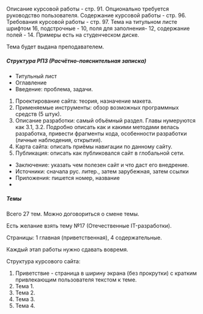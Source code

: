 Описание курсовой работы - стр. 91.
Опционально требуется руководство пользователя.
Содержание курсовой работы - стр. 96.
Требования курсовой работы - стр. 97.
Тема на титульном листе шрифтом 16, подстрочные - 10, поля для заполнения- 12, содержание полей - 14.
Примеры есть на студенческом диске.

Тема будет выдана преподавателем.

##### Структура РПЗ (Расчётно-пояснительная записка)

- Титульный лист
- Оглавление
- Введение: проблема, задачи.
1. Проектирование сайта: теория, назначение макета.
2. Применяемые инструменты: обзор возможных программных средств (5 штук).
3. Описание разработки: самый объёмный раздел. Главы нумеруются как 3.1, 3.2. Подробно описать как и какими методами велась разработка, привести фрагменты кода, особенности разработки (личные наблюдения, открытия).
4. Карта сайта: описать приёмы навигации по данному сайту.
5. Публикация: описать как публиковался сайт в глобальной сети.
- Заключение: указать чем полезен сайт и что даст его внедрение.
- Источники: сначала рус. литер., затем зарубежная, затем ссылки
- Приложения: пишется номер, название
- 
##### Темы

Всего 27 тем. Можно договориться о смене темы.

Есть желание взять тему №17 (Отечественные IT-разработки).

Страницы: 1 главная (приветственная), 4 содержательные.

Каждый этап работы нужно сдавать вовремя.

Структура курсового сайта:
1. Приветствие - страница в ширину экрана (без прокрутки) с кратким привлекающим пользователя текстом к теме.
2. Тема 1.
3. Тема 2.
4. Тема 3.
5. Тема 4.